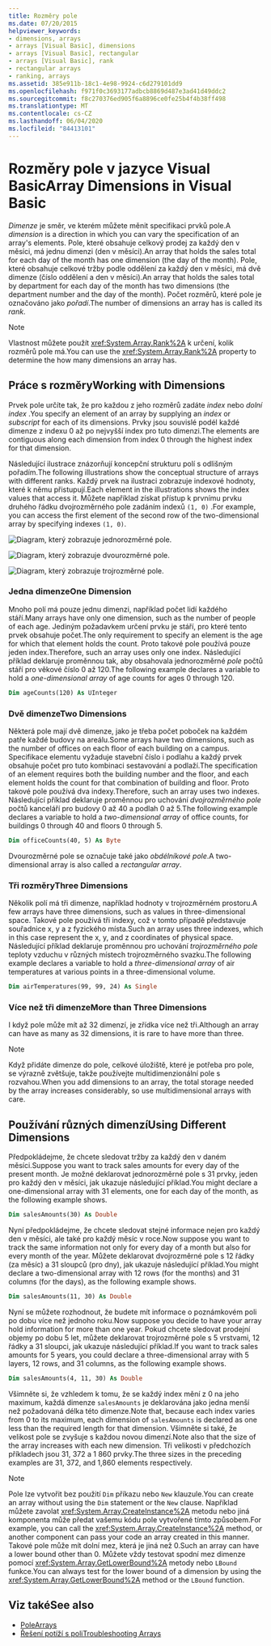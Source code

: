 ```yaml
---
title: Rozměry pole
ms.date: 07/20/2015
helpviewer_keywords:
- dimensions, arrays
- arrays [Visual Basic], dimensions
- arrays [Visual Basic], rectangular
- arrays [Visual Basic], rank
- rectangular arrays
- ranking, arrays
ms.assetid: 385e911b-18c1-4e98-9924-c6d279101dd9
ms.openlocfilehash: f971f0c3693177adbcb8869d487e3ad41d49ddc2
ms.sourcegitcommit: f8c270376ed905f6a8896ce0fe25b4f4b38ff498
ms.translationtype: MT
ms.contentlocale: cs-CZ
ms.lasthandoff: 06/04/2020
ms.locfileid: "84413101"
---
```

# <a name="array-dimensions-in-visual-basic"></a><span data-ttu-id="0e129-102">Rozměry pole v jazyce Visual Basic</span><span class="sxs-lookup"><span data-stu-id="0e129-102">Array Dimensions in Visual Basic</span></span>

<span data-ttu-id="0e129-103">*Dimenze* je směr, ve kterém můžete měnit specifikaci prvků pole.</span><span class="sxs-lookup"><span data-stu-id="0e129-103">A *dimension* is a direction in which you can vary the specification of an array's elements.</span></span> <span data-ttu-id="0e129-104">Pole, které obsahuje celkový prodej za každý den v měsíci, má jednu dimenzi (den v měsíci).</span><span class="sxs-lookup"><span data-stu-id="0e129-104">An array that holds the sales total for each day of the month has one dimension (the day of the month).</span></span> <span data-ttu-id="0e129-105">Pole, které obsahuje celkové tržby podle oddělení za každý den v měsíci, má dvě dimenze (číslo oddělení a den v měsíci).</span><span class="sxs-lookup"><span data-stu-id="0e129-105">An array that holds the sales total by department for each day of the month has two dimensions (the department number and the day of the month).</span></span> <span data-ttu-id="0e129-106">Počet rozměrů, které pole je označováno jako *pořadí*.</span><span class="sxs-lookup"><span data-stu-id="0e129-106">The number of dimensions an array has is called its *rank*.</span></span>

> [!NOTE]
> <span data-ttu-id="0e129-107">Vlastnost můžete použít <xref:System.Array.Rank%2A> k určení, kolik rozměrů pole má.</span><span class="sxs-lookup"><span data-stu-id="0e129-107">You can use the <xref:System.Array.Rank%2A> property to determine the how many dimensions an array has.</span></span>

## <a name="working-with-dimensions"></a><span data-ttu-id="0e129-108">Práce s rozměry</span><span class="sxs-lookup"><span data-stu-id="0e129-108">Working with Dimensions</span></span>

<span data-ttu-id="0e129-109">Prvek pole určíte tak, že pro každou z jeho rozměrů zadáte *index* nebo *dolní index* .</span><span class="sxs-lookup"><span data-stu-id="0e129-109">You specify an element of an array by supplying an *index* or *subscript* for each of its dimensions.</span></span> <span data-ttu-id="0e129-110">Prvky jsou souvislé podél každé dimenze z indexu 0 až po nejvyšší index pro tuto dimenzi.</span><span class="sxs-lookup"><span data-stu-id="0e129-110">The elements are contiguous along each dimension from index 0 through the highest index for that dimension.</span></span>

<span data-ttu-id="0e129-111">Následující ilustrace znázorňují koncepční strukturu polí s odlišným pořadím.</span><span class="sxs-lookup"><span data-stu-id="0e129-111">The following illustrations show the conceptual structure of arrays with different ranks.</span></span> <span data-ttu-id="0e129-112">Každý prvek na ilustraci zobrazuje indexové hodnoty, které k němu přistupují.</span><span class="sxs-lookup"><span data-stu-id="0e129-112">Each element in the illustrations shows the index values that access it.</span></span> <span data-ttu-id="0e129-113">Můžete například získat přístup k prvnímu prvku druhého řádku dvojrozměrného pole zadáním indexů `(1, 0)` .</span><span class="sxs-lookup"><span data-stu-id="0e129-113">For example, you can access the first element of the second row of the two-dimensional array by specifying indexes `(1, 0)`.</span></span>

![Diagram, který zobrazuje jednorozměrné pole.](./media/array-dimensions/one-dimensional-array.gif)

![Diagram, který zobrazuje dvourozměrné pole.](./media/array-dimensions/two-dimensional-array.gif)

![Diagram, který zobrazuje trojrozměrné pole.](./media/array-dimensions/three-dimensional-array.gif)

### <a name="one-dimension"></a><span data-ttu-id="0e129-117">Jedna dimenze</span><span class="sxs-lookup"><span data-stu-id="0e129-117">One Dimension</span></span>

<span data-ttu-id="0e129-118">Mnoho polí má pouze jednu dimenzi, například počet lidí každého stáří.</span><span class="sxs-lookup"><span data-stu-id="0e129-118">Many arrays have only one dimension, such as the number of people of each age.</span></span> <span data-ttu-id="0e129-119">Jediným požadavkem určení prvku je stáří, pro které tento prvek obsahuje počet.</span><span class="sxs-lookup"><span data-stu-id="0e129-119">The only requirement to specify an element is the age for which that element holds the count.</span></span> <span data-ttu-id="0e129-120">Proto takové pole používá pouze jeden index.</span><span class="sxs-lookup"><span data-stu-id="0e129-120">Therefore, such an array uses only one index.</span></span> <span data-ttu-id="0e129-121">Následující příklad deklaruje proměnnou tak, aby obsahovala jednorozměrné *pole* počtů stáří pro věkové číslo 0 až 120.</span><span class="sxs-lookup"><span data-stu-id="0e129-121">The following example declares a variable to hold a *one-dimensional array* of age counts for ages 0 through 120.</span></span>

```vb
Dim ageCounts(120) As UInteger
```

### <a name="two-dimensions"></a><span data-ttu-id="0e129-122">Dvě dimenze</span><span class="sxs-lookup"><span data-stu-id="0e129-122">Two Dimensions</span></span>

<span data-ttu-id="0e129-123">Některá pole mají dvě dimenze, jako je třeba počet poboček na každém patře každé budovy na areálu.</span><span class="sxs-lookup"><span data-stu-id="0e129-123">Some arrays have two dimensions, such as the number of offices on each floor of each building on a campus.</span></span> <span data-ttu-id="0e129-124">Specifikace elementu vyžaduje stavební číslo i podlahu a každý prvek obsahuje počet pro tuto kombinaci sestavování a podlaží.</span><span class="sxs-lookup"><span data-stu-id="0e129-124">The specification of an element requires both the building number and the floor, and each element holds the count for that combination of building and floor.</span></span> <span data-ttu-id="0e129-125">Proto takové pole používá dva indexy.</span><span class="sxs-lookup"><span data-stu-id="0e129-125">Therefore, such an array uses two indexes.</span></span> <span data-ttu-id="0e129-126">Následující příklad deklaruje proměnnou pro uchování *dvojrozměrného pole* počtů kanceláří pro budovy 0 až 40 a podlah 0 až 5.</span><span class="sxs-lookup"><span data-stu-id="0e129-126">The following example declares a variable to hold a *two-dimensional array* of office counts, for buildings 0 through 40 and floors 0 through 5.</span></span>

```vb
Dim officeCounts(40, 5) As Byte
```

<span data-ttu-id="0e129-127">Dvourozměrné pole se označuje také jako *obdélníkové pole*.</span><span class="sxs-lookup"><span data-stu-id="0e129-127">A two-dimensional array is also called a *rectangular array*.</span></span>

### <a name="three-dimensions"></a><span data-ttu-id="0e129-128">Tři rozměry</span><span class="sxs-lookup"><span data-stu-id="0e129-128">Three Dimensions</span></span>

<span data-ttu-id="0e129-129">Několik polí má tři dimenze, například hodnoty v trojrozměrném prostoru.</span><span class="sxs-lookup"><span data-stu-id="0e129-129">A few arrays have three dimensions, such as values in three-dimensional space.</span></span> <span data-ttu-id="0e129-130">Takové pole používá tři indexy, což v tomto případě představuje souřadnice x, y a z fyzického místa.</span><span class="sxs-lookup"><span data-stu-id="0e129-130">Such an array uses three indexes, which in this case represent the x, y, and z coordinates of physical space.</span></span> <span data-ttu-id="0e129-131">Následující příklad deklaruje proměnnou pro uchování *trojrozměrného pole* teploty vzduchu v různých místech trojrozměrného svazku.</span><span class="sxs-lookup"><span data-stu-id="0e129-131">The following example declares a variable to hold a *three-dimensional array* of air temperatures at various points in a three-dimensional volume.</span></span>

```vb
Dim airTemperatures(99, 99, 24) As Single
```

### <a name="more-than-three-dimensions"></a><span data-ttu-id="0e129-132">Více než tři dimenze</span><span class="sxs-lookup"><span data-stu-id="0e129-132">More than Three Dimensions</span></span>

<span data-ttu-id="0e129-133">I když pole může mít až 32 dimenzí, je zřídka více než tři.</span><span class="sxs-lookup"><span data-stu-id="0e129-133">Although an array can have as many as 32 dimensions, it is rare to have more than three.</span></span>

> [!NOTE]
> <span data-ttu-id="0e129-134">Když přidáte dimenze do pole, celkové úložiště, které je potřeba pro pole, se výrazně zvětšuje, takže používejte multidimenzionální pole s rozvahou.</span><span class="sxs-lookup"><span data-stu-id="0e129-134">When you add dimensions to an array, the total storage needed by the array increases considerably, so use multidimensional arrays with care.</span></span>

## <a name="using-different-dimensions"></a><span data-ttu-id="0e129-135">Používání různých dimenzí</span><span class="sxs-lookup"><span data-stu-id="0e129-135">Using Different Dimensions</span></span>

<span data-ttu-id="0e129-136">Předpokládejme, že chcete sledovat tržby za každý den v daném měsíci.</span><span class="sxs-lookup"><span data-stu-id="0e129-136">Suppose you want to track sales amounts for every day of the present month.</span></span> <span data-ttu-id="0e129-137">Je možné deklarovat jednorozměrné pole s 31 prvky, jeden pro každý den v měsíci, jak ukazuje následující příklad.</span><span class="sxs-lookup"><span data-stu-id="0e129-137">You might declare a one-dimensional array with 31 elements, one for each day of the month, as the following example shows.</span></span>

```vb
Dim salesAmounts(30) As Double
```

<span data-ttu-id="0e129-138">Nyní předpokládejme, že chcete sledovat stejné informace nejen pro každý den v měsíci, ale také pro každý měsíc v roce.</span><span class="sxs-lookup"><span data-stu-id="0e129-138">Now suppose you want to track the same information not only for every day of a month but also for every month of the year.</span></span> <span data-ttu-id="0e129-139">Můžete deklarovat dvojrozměrné pole s 12 řádky (za měsíc) a 31 sloupců (pro dny), jak ukazuje následující příklad.</span><span class="sxs-lookup"><span data-stu-id="0e129-139">You might declare a two-dimensional array with 12 rows (for the months) and 31 columns (for the days), as the following example shows.</span></span>

```vb
Dim salesAmounts(11, 30) As Double
```

<span data-ttu-id="0e129-140">Nyní se můžete rozhodnout, že budete mít informace o poznámkovém poli po dobu více než jednoho roku.</span><span class="sxs-lookup"><span data-stu-id="0e129-140">Now suppose you decide to have your array hold information for more than one year.</span></span> <span data-ttu-id="0e129-141">Pokud chcete sledovat prodejní objemy po dobu 5 let, můžete deklarovat trojrozměrné pole s 5 vrstvami, 12 řádky a 31 sloupci, jak ukazuje následující příklad.</span><span class="sxs-lookup"><span data-stu-id="0e129-141">If you want to track sales amounts for 5 years, you could declare a three-dimensional array with 5 layers, 12 rows, and 31 columns, as the following example shows.</span></span>

```vb
Dim salesAmounts(4, 11, 30) As Double
```

<span data-ttu-id="0e129-142">Všimněte si, že vzhledem k tomu, že se každý index mění z 0 na jeho maximum, každá dimenze `salesAmounts` je deklarována jako jedna menší než požadovaná délka této dimenze.</span><span class="sxs-lookup"><span data-stu-id="0e129-142">Note that, because each index varies from 0 to its maximum, each dimension of `salesAmounts` is declared as one less than the required length for that dimension.</span></span> <span data-ttu-id="0e129-143">Všimněte si také, že velikost pole se zvyšuje s každou novou dimenzí.</span><span class="sxs-lookup"><span data-stu-id="0e129-143">Note also that the size of the array increases with each new dimension.</span></span> <span data-ttu-id="0e129-144">Tři velikosti v předchozích příkladech jsou 31, 372 a 1 860 prvky.</span><span class="sxs-lookup"><span data-stu-id="0e129-144">The three sizes in the preceding examples are 31, 372, and 1,860 elements respectively.</span></span>

> [!NOTE]
> <span data-ttu-id="0e129-145">Pole lze vytvořit bez použití `Dim` příkazu nebo `New` klauzule.</span><span class="sxs-lookup"><span data-stu-id="0e129-145">You can create an array without using the `Dim` statement or the `New` clause.</span></span> <span data-ttu-id="0e129-146">Například můžete zavolat <xref:System.Array.CreateInstance%2A> metodu nebo jiná komponenta může předat vašemu kódu pole vytvořené tímto způsobem.</span><span class="sxs-lookup"><span data-stu-id="0e129-146">For example, you can call the <xref:System.Array.CreateInstance%2A> method, or another component can pass your code an array created in this manner.</span></span> <span data-ttu-id="0e129-147">Takové pole může mít dolní mez, která je jiná než 0.</span><span class="sxs-lookup"><span data-stu-id="0e129-147">Such an array can have a lower bound other than 0.</span></span> <span data-ttu-id="0e129-148">Můžete vždy testovat spodní mez dimenze pomocí <xref:System.Array.GetLowerBound%2A> metody nebo `LBound` funkce.</span><span class="sxs-lookup"><span data-stu-id="0e129-148">You can always test for the lower bound of a dimension by using the <xref:System.Array.GetLowerBound%2A> method or the `LBound` function.</span></span>

## <a name="see-also"></a><span data-ttu-id="0e129-149">Viz také</span><span class="sxs-lookup"><span data-stu-id="0e129-149">See also</span></span>

- [<span data-ttu-id="0e129-150">Pole</span><span class="sxs-lookup"><span data-stu-id="0e129-150">Arrays</span></span>](index.md)
- [<span data-ttu-id="0e129-151">Řešení potíží s poli</span><span class="sxs-lookup"><span data-stu-id="0e129-151">Troubleshooting Arrays</span></span>](troubleshooting-arrays.md)
